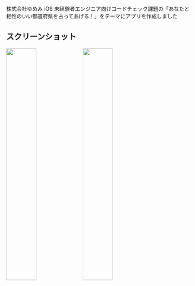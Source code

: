 株式会社ゆめみ iOS 未経験者エンジニア向けコードチェック課題の「あなたと相性のいい都道府県を占ってあげる！」をテーマにアプリを作成しました

## スクリーンショット
<img src="https://github.com/yabanin/PrefectureChemistry/assets/122198646/e2778edb-f139-425b-b9f3-42e09b4cd90d" width="40%" />
<img src="https://github.com/yabanin/PrefectureChemistry/assets/122198646/930452a5-8642-44b3-9762-18740e2c641d" width="40%" />


